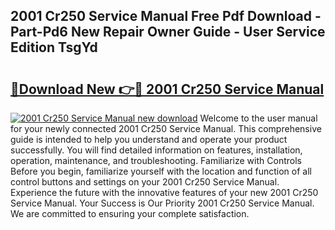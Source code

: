 ## 2001 Cr250 Service Manual Free Pdf Download - Part-Pd6 New Repair Owner Guide - User Service Edition TsgYd

# <h2><a href="http://bc26799.oget.top/?id=2001+Cr250+Service+Manual">🔗Download New 👉🔴 2001 Cr250 Service Manual</a></h2>

[![2001 Cr250 Service Manual new download](https://i.imgur.com/5g1atiW.png)](http://bc26799.oget.top/?id=2001+Cr250+Service+Manual)
Welcome to the user manual for your newly connected 2001 Cr250 Service Manual. This comprehensive guide is intended to help you understand and operate your product successfully. You will find detailed information on features, installation, operation, maintenance, and troubleshooting. Familiarize with Controls Before you begin, familiarize yourself with the location and function of all control buttons and settings on your 2001 Cr250 Service Manual. Experience the future with the innovative features of your new 2001 Cr250 Service Manual. Your Success is Our Priority 2001 Cr250 Service Manual. We are committed to ensuring your complete satisfaction.
